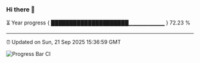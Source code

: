 ### Hi there 👋

⏳ Year progress { █████████████████████▁▁▁▁▁▁▁▁▁ } 72.23 %

---

⏰ Updated on Sun, 21 Sep 2025 15:36:59 GMT

![Progress Bar CI](https://github.com/IshwaranRudhara/GIT-ACTION/workflows/Progress%20Bar%20CI/badge.svg)
